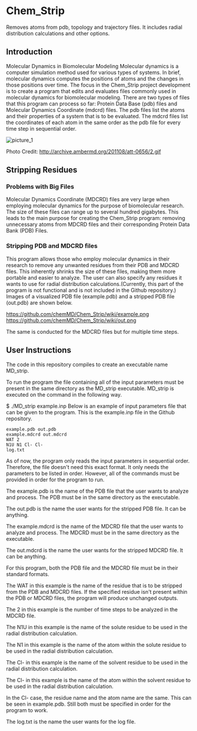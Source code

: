 # Chem_Strip
Removes atoms from pdb, topology and trajectory files. It includes radial distribution calculations and other options.

## Introduction

Molecular Dynamics in Biomolecular Modeling
Molecular dynamics is a computer simulation method used for various types of systems. In brief, molecular dynamics computes the positions of atoms and the changes in those positions over time. The focus in the Chem_Strip project development is to create a program that edits and evaluates files commonly used in molecular dynamics for biomolecular modeling. There are two types of files that this program can process so far: Protein Data Base (pdb) files and Molecular Dynamics Coordinate (mdcrd) files. The pdb files list the atoms and their properties of a system that is to be evaluated. The mdcrd files list the coordinates of each atom in the same order as the pdb file for every time step in sequential order.

![picture_1](https://camo.githubusercontent.com/434ca02e0b0d35dac483818dc96e96dd9a4825688cff6c192b1d06d66da91465/687474703a2f2f617263686976652e616d6265726d642e6f72672f3230313130382f6174742d303635362f322e676966)

Photo Credit: http://archive.ambermd.org/201108/att-0656/2.gif


## Stripping Residues

### Problems with Big Files
Molecular Dynamics Coordinate (MDCRD) files are very large when employing molecular dynamics for the purpose of biomolecular research. The size of these files can range up to several hundred gigabytes. This leads to the main purpose for creating the Chem_Strip program: removing unnecessary atoms from MDCRD files and their corresponding Protein Data Bank (PDB) Files.

### Stripping PDB and MDCRD files
This program allows those who employ molecular dynamics in their research to remove any unwanted residues from their PDB and MDCRD files. This inherently shrinks the size of these files, making them more portable and easier to analyze. The user can also specify any residues it wants to use for radial distribution calculations.(Currently, this part of the program is not functional and is not included in the Github repository.) Images of a visualized PDB file (example.pdb) and a stripped PDB file (out.pdb) are shown below.

https://github.com/chemMD/Chem_Strip/wiki/example.png
https://github.com/chemMD/Chem_Strip/wiki/out.png

The same is conducted for the MDCRD files but for multiple time steps.


## User Instructions
The code in this repository compiles to create an executable name MD_strip.

To run the program the file containing all of the input parameters must be present in the same directory as the MD_strip executable. MD_strip is executed on the command in the following way.

$ ./MD_strip example.inp
Below is an example of input parameters file that can be given to the program. This is the example.inp file in the Github repository.

```
example.pdb out.pdb
example.mdcrd out.mdcrd
WAT 2
N1U N1 Cl- Cl-
log.txt
```

As of now, the program only reads the input parameters in sequential order. Therefore, the file doesn't need this exact format. It only needs the parameters to be listed in order. However, all of the commands must be provided in order for the program to run.

The example.pdb is the name of the PDB file that the user wants to analyze and process. The PDB must be in the same directory as the executable.

The out.pdb is the name the user wants for the stripped PDB file. It can be anything.

The example.mdcrd is the name of the MDCRD file that the user wants to analyze and process. The MDCRD must be in the same directory as the executable.

The out.mdcrd is the name the user wants for the stripped MDCRD file. It can be anything.

For this program, both the PDB file and the MDCRD file must be in their standard formats.

The WAT in this example is the name of the residue that is to be stripped from the PDB and MDCRD files. If the specified residue isn't present within the PDB or MDCRD files, the program will produce unchanged outputs.

The 2 in this example is the number of time steps to be analyzed in the MDCRD file.

The N1U in this example is the name of the solute residue to be used in the radial distribution calculation.

The N1 in this example is the name of the atom within the solute residue to be used in the radial distribution calculation.

The Cl- in this example is the name of the solvent residue to be used in the radial distribution calculation.

The Cl- in this example is the name of the atom within the solvent residue to be used in the radial distribution calculation.

In the Cl- case, the residue name and the atom name are the same. This can be seen in example.pdb. Still both must be specified in order for the program to work.

The log.txt is the name the user wants for the log file.


